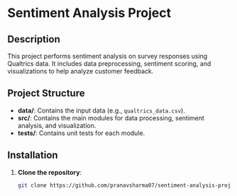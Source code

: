 # Sentiment Analysis Project

## Description
This project performs sentiment analysis on survey responses using Qualtrics data. It includes data preprocessing, sentiment scoring, and visualizations to help analyze customer feedback.

## Project Structure
- **data/**: Contains the input data (e.g., `qualtrics_data.csv`).
- **src/**: Contains the main modules for data processing, sentiment analysis, and visualization.
- **tests/**: Contains unit tests for each module.

## Installation
1. **Clone the repository**:
   ```bash
   git clone https://github.com/pranavsharma07/sentiment-analysis-project.git
